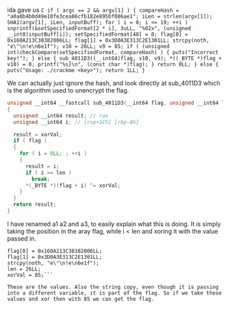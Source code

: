 ida gave us ```C
if ( argc == 2 && argv[1] )
  {
    compareHash = "a0a8b4b0d49e10fe3cea86cfb182e895bf086ae1";
    iLen = strlen(argv[1]);
    SHA1(argv[1], iLen, inputBuff);
    for ( i = 0; i <= 19; ++i )
      snprintf(&setSpecifiedFormat[2 * i], 3uLL, "%02x", (unsigned __int8)inputBuff[i]);
    setSpecifiedFormat[40] = 0;
    flag[0] = 0x160A213C38382006LL;
    flag[1] = 0x3D0A3E313C2E1301LL;
    strcpy(noth, "e\"\n!e\n6e1f");
    v10 = 26LL;
    v9 = 85;
    if ( (unsigned int)checkCompare(setSpecifiedFormat, compareHash) )
    {
      puts("Incorrect key!");
    }
    else
    {
      sub_4011D3((__int64)flag, v10, v9);
      *((_BYTE *)flag + v10) = 0;
      printf("%s}\n", (const char *)flag);
    }
    return 0LL;
  }
  else
  {
    puts("Usage: ./crackme <key>");
    return 1LL;
  }```

We can actually just ignore the hash, and look directly at sub_4011D3 which is the algorithm used to unencrypt the flag.

```C
unsigned __int64 __fastcall sub_4011D3(__int64 flag, unsigned __int64 len, unsigned int xorVal)
{
  unsigned __int64 result; // rax
  unsigned __int64 i; // [rsp+1Ch] [rbp-8h]

  result = xorVal;
  if ( flag )
  {
    for ( i = 0LL; ; ++i )
    {
      result = i;
      if ( i >= len )
        break;
      *(_BYTE *)(flag + i) ^= xorVal;
    }
  }
  return result;
} 

``` 
I have renamed a1 a2 and a3, to easily explain what this is doing. It is simply taking the position in the aray flag, while i < len and xoring it with the value passed in. 

```    
flag[0] = 0x160A213C38382006LL;
flag[1] = 0x3D0A3E313C2E1301LL;
strcpy(noth, "e\"\n!e\n6e1f");
len = 26LL;
xorVal = 85;```

These are the values. Also the string copy, even though it is passing into a different variable, it is part of the flag. So if we take these values and xor then with 85 we can get the flag.
